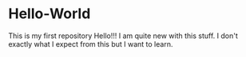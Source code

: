 # Hello-World
This is my first repository
Hello!!!
I am quite new with this stuff. I don't exactly what I expect from this but I want to learn.
